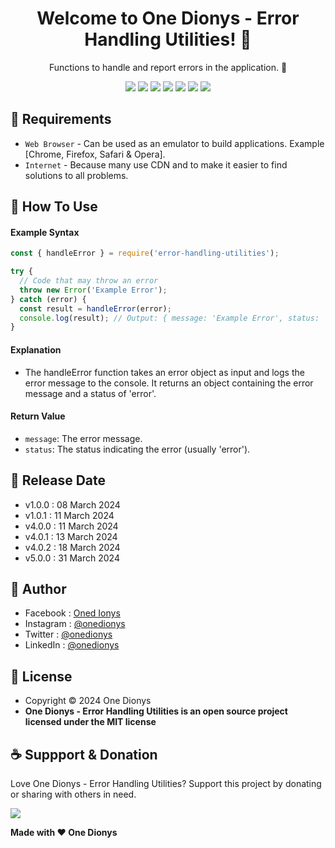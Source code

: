 <h1 align="center">Welcome to One Dionys - Error Handling Utilities! 👋 </h1>

<p align="center">Functions to handle and report errors in the application. 💖 </p>

<p align="center">
<img src="https://img.shields.io/github/contributors/onedionys/onedionys-error-handling-utilities?style=flat-square">
<img src="https://img.shields.io/github/issues/onedionys/onedionys-error-handling-utilities?style=flat-square">
<img src="https://img.shields.io/github/stars/onedionys/onedionys-error-handling-utilities?style=flat-square"> 
<img src="https://img.shields.io/github/forks/onedionys/onedionys-error-handling-utilities?style=flat-square">
<img src="https://img.shields.io/github/last-commit/onedionys/onedionys-error-handling-utilities.svg?style=flat-square">
<img src="https://img.shields.io/github/languages/code-size/onedionys/onedionys-error-handling-utilities?style=flat-square">
<img src="https://img.shields.io/github/license/onedionys/onedionys-error-handling-utilities?style=flat-square">
</p>

## 💾 Requirements

* `Web Browser` - Can be used as an emulator to build applications. Example [Chrome, Firefox, Safari & Opera].
* `Internet` - Because many use CDN and to make it easier to find solutions to all problems.

## 🎯 How To Use

#### Example Syntax

```javascript
const { handleError } = require('error-handling-utilities');

try {
  // Code that may throw an error
  throw new Error('Example Error');
} catch (error) {
  const result = handleError(error);
  console.log(result); // Output: { message: 'Example Error', status: 'error' }
}
```

#### Explanation

* The handleError function takes an error object as input and logs the error message to the console. It returns an object containing the error message and a status of 'error'.

#### Return Value

* `message`: The error message.
* `status`: The status indicating the error (usually 'error').

## 📆 Release Date

* v1.0.0 : 08 March 2024
* v1.0.1 : 11 March 2024
* v4.0.0 : 11 March 2024
* v4.0.1 : 13 March 2024
* v4.0.2 : 18 March 2024
* v5.0.0 : 31 March 2024

## 🧑 Author

* Facebook : <a href="https://www.facebook.com/theonedionys"> Oned Ionys</a>
* Instagram : <a href="https://www.instagram.com/onedionys/"> @onedionys</a>
* Twitter : <a href="https://twitter.com/onedionys"> @onedionys</a>
* LinkedIn :  <a href="https://www.linkedin.com/in/onedionys/"> @onedionys</a>

## 📝 License

* Copyright © 2024 One Dionys
* **One Dionys - Error Handling Utilities is an open source project licensed under the MIT license**

## ☕️ Suppport & Donation

Love One Dionys - Error Handling Utilities? Support this project by donating or sharing with others in need.

<a href="https://www.buymeacoffee.com/onedionys"><img src="https://img.shields.io/badge/Buy_Me_A_Coffee-FFDD00?style=for-the-badge&logo=buy-me-a-coffee&logoColor=black"/> </a>

**Made with ❤️ One Dionys**
